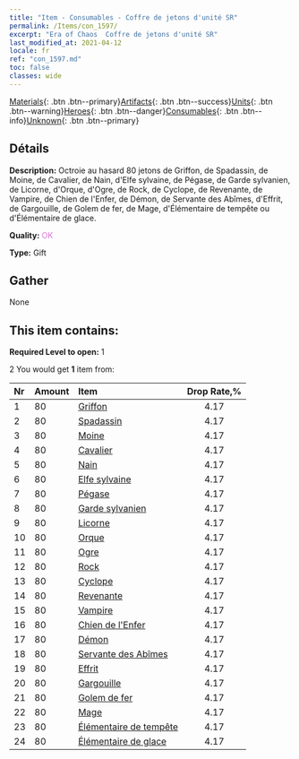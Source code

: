 ```yaml
---
title: "Item - Consumables - Coffre de jetons d'unité SR"
permalink: /Items/con_1597/
excerpt: "Era of Chaos  Coffre de jetons d'unité SR"
last_modified_at: 2021-04-12
locale: fr
ref: "con_1597.md"
toc: false
classes: wide
---
```

 [Materials](/fr/Items/){: .btn .btn--primary}[Artifacts](/fr/Items/Artifacts/){: .btn .btn--success}[Units](/fr/Items/Units/){: .btn .btn--warning}[Heroes](/fr/Items/Heroes/){: .btn .btn--danger}[Consumables](/fr/Items/Consumables/){: .btn .btn--info}[Unknown](/fr/Items/Unknown/){: .btn .btn--primary}

## Détails
 **Description:** Octroie au hasard 80 jetons de Griffon, de Spadassin, de Moine, de Cavalier, de Nain, d'Elfe sylvaine, de Pégase, de Garde sylvanien, de Licorne, d'Orque, d'Ogre, de Rock, de Cyclope, de Revenante, de Vampire, de Chien de l'Enfer, de Démon, de Servante des Abîmes, d'Effrit, de Gargouille, de Golem de fer, de Mage, d'Élémentaire de tempête ou d'Élémentaire de glace.

 **Quality:** <span style="color: #DA70D6">OK</span>

 **Type:** Gift

## Gather

  None

## This item contains:

 **Required Level to open:** 1

 2 You would get **1** item  from:

  | Nr | Amount |     Item    | Drop Rate,% |
  |:---|:-------|:------------|:---------:|
  | 1 | 80 | [Griffon](/fr/Items/unt_192/) | 4.17 | 
  | 2 | 80 | [Spadassin](/fr/Items/unt_193/) | 4.17 | 
  | 3 | 80 | [Moine](/fr/Items/unt_194/) | 4.17 | 
  | 4 | 80 | [Cavalier ](/fr/Items/unt_195/) | 4.17 | 
  | 5 | 80 | [Nain](/fr/Items/unt_200/) | 4.17 | 
  | 6 | 80 | [Elfe sylvaine](/fr/Items/unt_201/) | 4.17 | 
  | 7 | 80 | [Pégase](/fr/Items/unt_202/) | 4.17 | 
  | 8 | 80 | [Garde sylvanien](/fr/Items/unt_203/) | 4.17 | 
  | 9 | 80 | [Licorne](/fr/Items/unt_204/) | 4.17 | 
  | 10 | 80 | [Orque](/fr/Items/unt_219/) | 4.17 | 
  | 11 | 80 | [Ogre](/fr/Items/unt_220/) | 4.17 | 
  | 12 | 80 | [Rock](/fr/Items/unt_221/) | 4.17 | 
  | 13 | 80 | [Cyclope](/fr/Items/unt_222/) | 4.17 | 
  | 14 | 80 | [Revenante](/fr/Items/unt_210/) | 4.17 | 
  | 15 | 80 | [Vampire](/fr/Items/unt_211/) | 4.17 | 
  | 16 | 80 | [Chien de l'Enfer](/fr/Items/unt_228/) | 4.17 | 
  | 17 | 80 | [Démon](/fr/Items/unt_229/) | 4.17 | 
  | 18 | 80 | [Servante des Abîmes](/fr/Items/unt_230/) | 4.17 | 
  | 19 | 80 | [Effrit](/fr/Items/unt_231/) | 4.17 | 
  | 20 | 80 | [Gargouille](/fr/Items/unt_236/) | 4.17 | 
  | 21 | 80 | [Golem de fer](/fr/Items/unt_237/) | 4.17 | 
  | 22 | 80 | [Mage](/fr/Items/unt_238/) | 4.17 | 
  | 23 | 80 | [Élémentaire de tempête](/fr/Items/unt_263/) | 4.17 | 
  | 24 | 80 | [Élémentaire de glace](/fr/Items/unt_264/) | 4.17 | 
